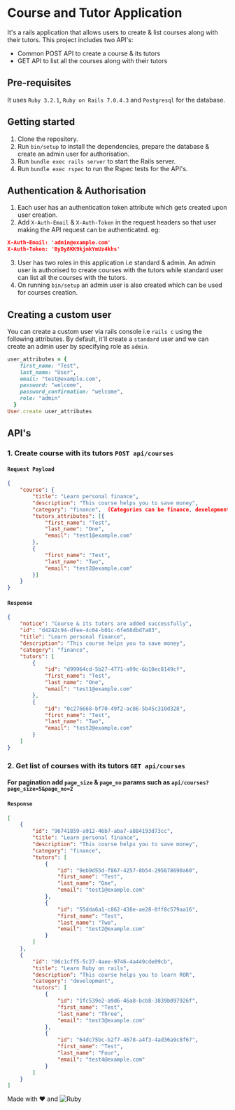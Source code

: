 # Course and Tutor Application

It's a rails application that allows users to create & list courses along with their tutors. This project includes two API's:
* Common POST API to create a course & its tutors
* GET API to list all the courses along with their tutors

## Pre-requisites
It uses `Ruby 3.2.1`, `Ruby on Rails 7.0.4.3` and `Postgresql` for the database.

## Getting started
1. Clone the repository.
2. Run `bin/setup` to install the dependencies, prepare the database & create an admin user for authorisation.
3. Run `bundle exec rails server` to start the Rails server.
4. Run `bundle exec rspec` to run the Rspec tests for the API's.
 
## Authentication & Authorisation
1. Each user has an authentication token attribute which gets created upon user creation.
2. Add `X-Auth-Email` & `X-Auth-Token` in the request headers so that user making the API request can be authenticated. eg:
```json
X-Auth-Email: 'admin@example.com'
X-Auth-Token: 'ByDy8KK9kjmkYmUz4khs'
```
3. User has two roles in this application i.e standard & admin. An admin user is authorised to create courses with the tutors while standard user can list all the courses with the tutors.
4. On running `bin/setup` an admin user is also created which can be used for courses creation. 

## Creating a custom user
You can create a custom user via rails console i.e `rails c` using the following attributes. By default, it'll create a `standard` user and we can create an admin user by specifying role as `admin`.
```ruby
user_attributes = {
    first_name: "Test",
    last_name: "User",
    email: "test@example.com",
    password: "welcome",
    password_confirmation: "welcome",
    role: "admin"
  }
User.create user_attributes
```

## API's

### 1. Create course with its tutors `POST api/courses`

#### `Request Payload`
```json
{
    "course": {
        "title": "Learn personal finance",
        "description": "This course helps you to save money",
        "category": "finance",  (Categories can be finance, development or gaming.)
        "tutors_attributes": [{
            "first_name": "Test",
            "last_name": "One",
            "email": "test1@example.com"
        },
        {
            "first_name": "Test",
            "last_name": "Two",
            "email": "test2@example.com"
        }]
    }
}
```

#### `Response`
```json
{
    "notice": "Course & its tutors are added successfully",
    "id": "d4242c94-dfee-4c04-b01c-6fe68dbd7a83",
    "title": "Learn personal finance",
    "description": "This course helps you to save money",
    "category": "finance",
    "tutors": [
        {
            "id": "d99964cd-5b27-4771-a99c-6b10ec8149cf",
            "first_name": "Test",
            "last_name": "One",
            "email": "test1@example.com"
        },
        {
            "id": "0c276668-bf70-49f2-ac86-5b45c310d328",
            "first_name": "Test",
            "last_name": "Two",
            "email": "test2@example.com"
        }
    ]
}
```



### 2. Get list of courses with its tutors `GET api/courses`
#### For pagination add `page_size` & `page_no` params such as `api/courses?page_size=5&page_no=2`
#### `Response`
```json
[
    {
        "id": "96741859-a912-46b7-aba7-a884193d73cc",
        "title": "Learn personal finance",
        "description": "This course helps you to save money",
        "category": "finance",
        "tutors": [
            {
                "id": "9eb9d55d-f867-4257-8b54-295678690a60",
                "first_name": "Test",
                "last_name": "One",
                "email": "test1@example.com"
            },
            {
                "id": "55dda6a1-c862-438e-ae28-0ff8c579aa16",
                "first_name": "Test",
                "last_name": "Two",
                "email": "test2@example.com"
            }
        ]
    },
    {
        "id": "06c1cff5-5c27-4aee-9746-4a449cde09cb",
        "title": "Learn Ruby on rails",
        "description": "This course helps you to learn ROR",
        "category": "development",
        "tutors": [
            {
                "id": "1fc539e2-a9d6-46a8-bcb8-3839b097926f",
                "first_name": "Test",
                "last_name": "Three",
                "email": "test3@example.com"
            },
            {
                "id": "64dc75bc-b2f7-4678-a4f3-4ad36a9c8f67",
                "first_name": "Test",
                "last_name": "Four",
                "email": "test4@example.com"
            }
        ]
    }
]
```




Made with :heart: and ![Ruby](https://img.shields.io/badge/-Ruby-000000?style=flat&logo=ruby)
